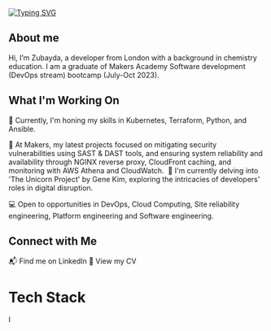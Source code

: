 [![Typing SVG](https://readme-typing-svg.demolab.com?font=Fira+Code&pause=1000&random=false&width=435&lines=Hello%2C+World!+%F0%9F%91%8B%F0%9F%8F%BE)](https://git.io/typing-svg)

## About me

Hi, I’m Zubayda, a developer from London with a background in chemistry education. I am a graduate of Makers Academy Software development (DevOps stream) bootcamp (July-Oct 2023).

## What I'm Working On

🔭 Currently, I'm honing my skills in Kubernetes, Terraform, Python, and Ansible.

🔐 At Makers, my latest projects focused on mitigating security vulnerabilities using SAST & DAST tools, and ensuring system reliability and availability through NGINX reverse proxy, CloudFront caching, and monitoring with AWS Athena and CloudWatch.  📖 I'm currently delving into 'The Unicorn Project' by Gene Kim, exploring the intricacies of developers' roles in digital disruption.  

💻 Open to opportunities in DevOps, Cloud Computing, Site reliability engineering, Platform engineering and Software engineering.

## Connect with Me

📬 Find me on LinkedIn 
📄 View my CV

# Tech Stack
I 



